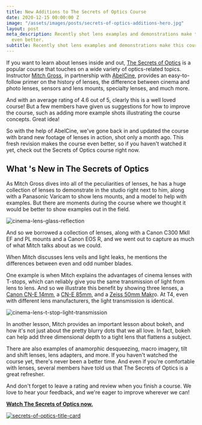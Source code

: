 ```yaml
---
title: New Additions to The Secrets of Optics Course
date: 2020-12-15 00:00:00 Z
image: "/assets/images/posts/secrets-of-optics-additions-hero.jpg"
layout: post
meta_description: Recently shot lens examples and demonstrations make this course
  even better.
subtitle: Recently shot lens examples and demonstrations make this course even better.
---
```


If you want to learn about lenses inside and out, [The Secrets of Optics](https://www.mzed.com/courses/the-secrets-of-optics) is a popular course that touches on a wide variety of optics-related topics. Instructor [Mitch Gross](https://www.mzed.com/educators/mitch-gross), in partnership with [AbelCine](https://www.abelcine.com/), provides an easy-to-follow primer on the history of lenses, the difference between cinema and photo lenses, sensors and lens mounts, specialty lenses, and much more.

And with an average rating of 4.6 out of 5, clearly this is a well loved course! But a few members have given us suggestions for how to improve the course, such as adding more example shots illustrating the course concepts. Great idea!

 

So with the help of AbelCine, we've gone back in and updated the course with brand new footage of lenses in action, shot only a month ago. This fresh revision makes the course even better, so if you haven't watched it yet, check out the Secrets of Optics course right now.

## **What 's New in The Secrets of Optics**

As Mitch Gross dives into all of the peculiarities of lenses, he has a huge collection of lenses to demonstrate in the studio right next to him, along with a Panasonic Varicam to show lens mounts, and a model to help with examples. But there are moments during the course where we thought it would be better to show examples out in the field.

![cinema-lens-glass-reflection](https://mzed-cdn1.sfo2.cdn.digitaloceanspaces.com/images/news/cinema-lens-glass-reflection.jpg)

And so we borrowed a collection of lenses, along with a Canon C300 MkII EF and PL mounts and a Canon EOS R, and we went out to capture as much of what Mitch talks about as we could.

When Mitch discusses lens veils and light leaks, he mentions the differences between even and odd number blades.

One example is when Mitch explains the advantages of cinema lenses with T-stops, which can reliably give you the same transmission of light from lens to lens. And so we illustrate this benefit by showing three lenses, a [Canon CN-E 14mm](https://www.abelcine.com/buy/lenses-accessories/cine-lenses/canon-cn-e-14mm-cinema-prime-t31-l-f-ef-mount), a [CN-E 85mm](https://www.abelcine.com/buy/lenses-accessories/cine-lenses/canon-85mm-cn-e-cinema-prime-t13-l-f-ef-mount), and a [Zeiss 50mm Makr](https://www.abelcine.com/buy/lenses-accessories/cine-lenses/zeiss-cp2-50mm-t21-makro-t-imperial-pl)o. At T4, even with different lens manufacturers, the light transmission is identical.

![cinema-lens-t-stop-light-transmission](https://mzed-cdn1.sfo2.cdn.digitaloceanspaces.com/images/news/cinema-lens-t-stop-light-transmission.jpg)

In another lesson, Mitch provides an important lesson about bokeh, and how it's not just about the pretty blurry dots that we all love. In fact, bokeh can help add three dimensional depth to a tight lens that flattens a subject.

There are also examples of anamorphic desqueezing, macro imagery, tilt and shift lenses, lens adapters, and more. If you haven't watched the course yet, there's never been a better time. And even if you're comfortable with lenses, several members have told us that The Secrets of Optics is a great refresher.

And don't forget to leave a rating and review when you finish a course. We love to hear your feedback, and we're eager to improve wherever we can!

[**Watch The Secrets of Optics now.**](https://www.mzed.com/courses/the-secrets-of-optics)

[![secrets-of-optics-title-card](https://mzed-cdn1.sfo2.cdn.digitaloceanspaces.com/images/news/secrets-of-optics-title-card.jpg)](https://www.mzed.com/courses/the-secrets-of-optics)
